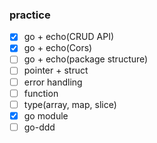 ### practice
- [x] go + echo(CRUD API)
- [x] go + echo(Cors)
- [ ] go + echo(package structure)
- [ ] pointer + struct
- [ ] error handling
- [ ] function
- [ ] type(array, map, slice)
- [x] go module
- [ ] go-ddd